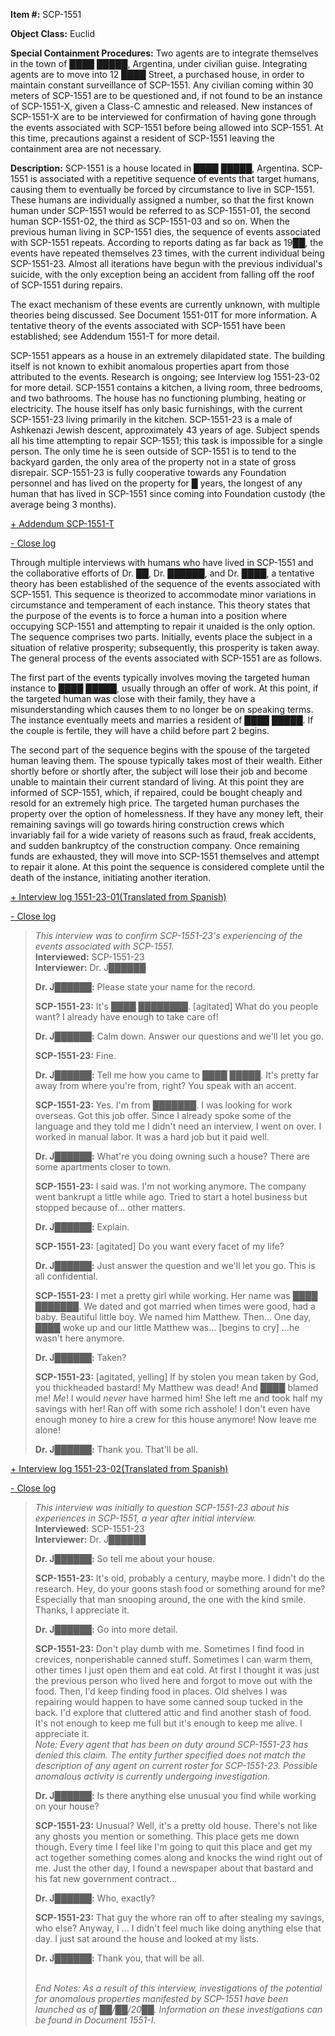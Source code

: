 **Item #:** SCP-1551

**Object Class:** Euclid

**Special Containment Procedures:** Two agents are to integrate themselves in the town of ████ █████, Argentina, under civilian guise. Integrating agents are to move into 12 ████ Street, a purchased house, in order to maintain constant surveillance of SCP-1551. Any civilian coming within 30 meters of SCP-1551 are to be questioned and, if not found to be an instance of SCP-1551-X, given a Class-C amnestic and released. New instances of SCP-1551-X are to be interviewed for confirmation of having gone through the events associated with SCP-1551 before being allowed into SCP-1551. At this time, precautions against a resident of SCP-1551 leaving the containment area are not necessary.

**Description:** SCP-1551 is a house located in ████ █████, Argentina. SCP-1551 is associated with a repetitive sequence of events that target humans, causing them to eventually be forced by circumstance to live in SCP-1551. These humans are individually assigned a number, so that the first known human under SCP-1551 would be referred to as SCP-1551-01, the second human SCP-1551-02, the third as SCP-1551-03 and so on. When the previous human living in SCP-1551 dies, the sequence of events associated with SCP-1551 repeats. According to reports dating as far back as 19██, the events have repeated themselves 23 times, with the current individual being SCP-1551-23. Almost all iterations have begun with the previous individual's suicide, with the only exception being an accident from falling off the roof of SCP-1551 during repairs.

The exact mechanism of these events are currently unknown, with multiple theories being discussed. See Document 1551-01T for more information. A tentative theory of the events associated with SCP-1551 have been established; see Addendum 1551-T for more detail.

SCP-1551 appears as a house in an extremely dilapidated state. The building itself is not known to exhibit anomalous properties apart from those attributed to the events. Research is ongoing; see Interview log 1551-23-02 for more detail. SCP-1551 contains a kitchen, a living room, three bedrooms, and two bathrooms. The house has no functioning plumbing, heating or electricity. The house itself has only basic furnishings, with the current SCP-1551-23 living primarily in the kitchen. SCP-1551-23 is a male of Ashkenazi Jewish descent, approximately 43 years of age. Subject spends all his time attempting to repair SCP-1551; this task is impossible for a single person. The only time he is seen outside of SCP-1551 is to tend to the backyard garden, the only area of the property not in a state of gross disrepair. SCP-1551-23 is fully cooperative towards any Foundation personnel and has lived on the property for █ years, the longest of any human that has lived in SCP-1551 since coming into Foundation custody (the average being 3 months).

[+ Addendum SCP-1551-T](javascript:;)

[\- Close log](javascript:;)

Through multiple interviews with humans who have lived in SCP-1551 and the collaborative efforts of Dr. ██, Dr. ██████, and Dr. ████, a tentative theory has been established of the sequence of the events associated with SCP-1551. This sequence is theorized to accommodate minor variations in circumstance and temperament of each instance. This theory states that the purpose of the events is to force a human into a position where occupying SCP-1551 and attempting to repair it unaided is the only option. The sequence comprises two parts. Initially, events place the subject in a situation of relative prosperity; subsequently, this prosperity is taken away. The general process of the events associated with SCP-1551 are as follows.

The first part of the events typically involves moving the targeted human instance to ████ █████, usually through an offer of work. At this point, if the targeted human was close with their family, they have a misunderstanding which causes them to no longer be on speaking terms. The instance eventually meets and marries a resident of ████ █████. If the couple is fertile, they will have a child before part 2 begins.

The second part of the sequence begins with the spouse of the targeted human leaving them. The spouse typically takes most of their wealth. Either shortly before or shortly after, the subject will lose their job and become unable to maintain their current standard of living. At this point they are informed of SCP-1551, which, if repaired, could be bought cheaply and resold for an extremely high price. The targeted human purchases the property over the option of homelessness. If they have any money left, their remaining savings will go towards hiring construction crews which invariably fail for a wide variety of reasons such as fraud, freak accidents, and sudden bankruptcy of the construction company. Once remaining funds are exhausted, they will move into SCP-1551 themselves and attempt to repair it alone. At this point the sequence is considered complete until the death of the instance, initiating another iteration.

[+ Interview log 1551-23-01(Translated from Spanish)](javascript:;)

[\- Close log](javascript:;)

> _This interview was to confirm SCP-1551-23's experiencing of the events associated with SCP-1551._  
> **Interviewed:** SCP-1551-23  
> **Interviewer:** Dr. J██████
> 
> **<Begin Log>**
> 
> **Dr. J██████:** Please state your name for the record.
> 
> **SCP-1551-23:** It's ████ ████████. \[agitated\] What do you people want? I already have enough to take care of!
> 
> **Dr. J██████:** Calm down. Answer our questions and we'll let you go.
> 
> **SCP-1551-23:** Fine.
> 
> **Dr. J██████:** Tell me how you came to ████ █████. It's pretty far away from where you're from, right? You speak with an accent.
> 
> **SCP-1551-23:** Yes. I'm from ███████. I was looking for work overseas. Got this job offer. Since I already spoke some of the language and they told me I didn't need an interview, I went on over. I worked in manual labor. It was a hard job but it paid well.
> 
> **Dr. J██████:** What're you doing owning such a house? There are some apartments closer to town.
> 
> **SCP-1551-23:** I said was. I'm not working anymore. The company went bankrupt a little while ago. Tried to start a hotel business but stopped because of… other matters.
> 
> **Dr. J██████:** Explain.
> 
> **SCP-1551-23:** \[agitated\] Do you want every facet of my life?
> 
> **Dr. J██████:** Just answer the question and we'll let you go. This is all confidential.
> 
> **SCP-1551-23:** I met a pretty girl while working. Her name was ████ ███████. We dated and got married when times were good, had a baby. Beautiful little boy. We named him Matthew. Then… One day, ████ woke up and our little Matthew was… \[begins to cry\] …he wasn't here anymore.
> 
> **Dr. J██████:** Taken?
> 
> **SCP-1551-23:** \[agitated, yelling\] If by stolen you mean taken by God, you thickheaded bastard! My Matthew was dead! And ████ blamed me! _Me_! I would _never_ have harmed him! She left me and took half my savings with her! Ran off with some rich asshole! I don't even have enough money to hire a crew for this house anymore! Now leave me alone!
> 
> **Dr. J██████:** Thank you. That'll be all.
> 
> **<End Log>**

[+ Interview log 1551-23-02(Translated from Spanish)](javascript:;)

[\- Close log](javascript:;)

> _This interview was initially to question SCP-1551-23 about his experiences in SCP-1551, a year after initial interview._  
> **Interviewed:** SCP-1551-23  
> **Interviewer:** Dr. J██████
> 
> **<Begin Log>**
> 
> **Dr. J██████:** So tell me about your house.
> 
> **SCP-1551-23:** It's old, probably a century, maybe more. I didn't do the research. Hey, do your goons stash food or something around for me? Especially that man snooping around, the one with the kind smile. Thanks, I appreciate it.
> 
> **Dr. J██████:** Go into more detail.
> 
> **SCP-1551-23:** Don't play dumb with me. Sometimes I find food in crevices, nonperishable canned stuff. Sometimes I can warm them, other times I just open them and eat cold. At first I thought it was just the previous person who lived here and forgot to move out with the food. Then, I'd keep finding food in places. Old shelves I was repairing would happen to have some canned soup tucked in the back. I'd explore that cluttered attic and find another stash of food. It's not enough to keep me full but it's enough to keep me alive. I appreciate it.  
> _Note: Every agent that has been on duty around SCP-1551-23 has denied this claim. The entity further specified does not match the description of any agent on current roster for SCP-1551-23. Possible anomalous activity is currently undergoing investigation._
> 
> **Dr. J██████:** Is there anything else unusual you find while working on your house?
> 
> **SCP-1551-23:** Unusual? Well, it's a pretty old house. There's not like any ghosts you mention or something. This place gets me down though. Every time I feel like I'm going to quit this place and get my act together something comes along and knocks the wind right out of me. Just the other day, I found a newspaper about that bastard and his fat new government contract…
> 
> **Dr. J██████:** Who, exactly?
> 
> **SCP-1551-23:** That guy the whore ran off to after stealing my savings, who else? Anyway, I … I didn't feel much like doing anything else that day. I just sat around the house and looked at my lists.
> 
> **Dr. J██████:** Thank you, that will be all.
> 
> **<End Log>**  
> _End Notes: As a result of this interview, investigations of the potential for anomalous properties manifested by SCP-1551 have been launched as of ██/██/20██. Information on these investigations can be found in Document 1551-I._